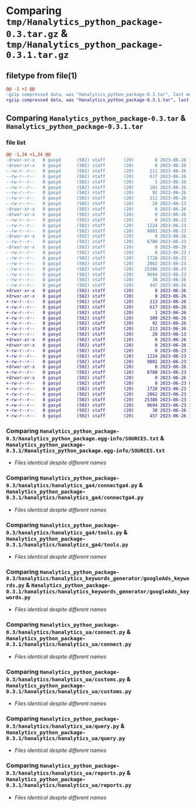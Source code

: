 # Comparing `tmp/Hanalytics_python_package-0.3.tar.gz` & `tmp/Hanalytics_python_package-0.3.1.tar.gz`

## filetype from file(1)

```diff
@@ -1 +1 @@
-gzip compressed data, was "Hanalytics_python_package-0.3.tar", last modified: Mon Jun 26 10:12:00 2023, max compression
+gzip compressed data, was "Hanalytics_python_package-0.3.1.tar", last modified: Mon Jun 26 10:19:28 2023, max compression
```

## Comparing `Hanalytics_python_package-0.3.tar` & `Hanalytics_python_package-0.3.1.tar`

### file list

```diff
@@ -1,24 +1,24 @@
-drwxr-xr-x   0 gasyd      (502) staff       (20)        0 2023-06-26 10:12:00.090194 Hanalytics_python_package-0.3/
-drwxr-xr-x   0 gasyd      (502) staff       (20)        0 2023-06-26 10:12:00.087250 Hanalytics_python_package-0.3/Hanalytics_python_package.egg-info/
--rw-r--r--   0 gasyd      (502) staff       (20)      211 2023-06-26 10:12:00.000000 Hanalytics_python_package-0.3/Hanalytics_python_package.egg-info/PKG-INFO
--rw-r--r--   0 gasyd      (502) staff       (20)      617 2023-06-26 10:12:00.000000 Hanalytics_python_package-0.3/Hanalytics_python_package.egg-info/SOURCES.txt
--rw-r--r--   0 gasyd      (502) staff       (20)        1 2023-06-26 10:12:00.000000 Hanalytics_python_package-0.3/Hanalytics_python_package.egg-info/dependency_links.txt
--rw-r--r--   0 gasyd      (502) staff       (20)      101 2023-06-26 10:12:00.000000 Hanalytics_python_package-0.3/Hanalytics_python_package.egg-info/requires.txt
--rw-r--r--   0 gasyd      (502) staff       (20)       92 2023-06-26 10:12:00.000000 Hanalytics_python_package-0.3/Hanalytics_python_package.egg-info/top_level.txt
--rw-r--r--   0 gasyd      (502) staff       (20)      211 2023-06-26 10:12:00.090028 Hanalytics_python_package-0.3/PKG-INFO
--rw-r--r--   0 gasyd      (502) staff       (20)       20 2023-06-13 13:01:13.000000 Hanalytics_python_package-0.3/README.md
-drwxr-xr-x   0 gasyd      (502) staff       (20)        0 2023-06-26 10:12:00.085911 Hanalytics_python_package-0.3/hanalytics/
-drwxr-xr-x   0 gasyd      (502) staff       (20)        0 2023-06-26 10:12:00.087795 Hanalytics_python_package-0.3/hanalytics/hanalytics_ga4/
--rw-r--r--   0 gasyd      (502) staff       (20)        0 2023-06-23 17:43:16.000000 Hanalytics_python_package-0.3/hanalytics/hanalytics_ga4/__init__.py
--rw-r--r--   0 gasyd      (502) staff       (20)     1224 2023-06-23 17:43:22.000000 Hanalytics_python_package-0.3/hanalytics/hanalytics_ga4/connectga4.py
--rw-r--r--   0 gasyd      (502) staff       (20)     9001 2023-06-23 17:43:27.000000 Hanalytics_python_package-0.3/hanalytics/hanalytics_ga4/tools.py
-drwxr-xr-x   0 gasyd      (502) staff       (20)        0 2023-06-26 10:12:00.088097 Hanalytics_python_package-0.3/hanalytics/hanalytics_keywords_generator/
--rw-r--r--   0 gasyd      (502) staff       (20)     6780 2023-06-23 17:27:05.000000 Hanalytics_python_package-0.3/hanalytics/hanalytics_keywords_generator/googleAds_keywords.py
-drwxr-xr-x   0 gasyd      (502) staff       (20)        0 2023-06-26 10:12:00.089619 Hanalytics_python_package-0.3/hanalytics/hanalytics_ua/
--rw-r--r--   0 gasyd      (502) staff       (20)        0 2023-06-23 09:16:04.000000 Hanalytics_python_package-0.3/hanalytics/hanalytics_ua/__init__.py
--rw-r--r--   0 gasyd      (502) staff       (20)     1728 2023-06-23 18:02:50.000000 Hanalytics_python_package-0.3/hanalytics/hanalytics_ua/connect.py
--rw-r--r--   0 gasyd      (502) staff       (20)     2862 2023-06-23 11:06:42.000000 Hanalytics_python_package-0.3/hanalytics/hanalytics_ua/customs.py
--rw-r--r--   0 gasyd      (502) staff       (20)    25386 2023-06-23 17:43:06.000000 Hanalytics_python_package-0.3/hanalytics/hanalytics_ua/query.py
--rw-r--r--   0 gasyd      (502) staff       (20)     9694 2023-06-23 17:43:12.000000 Hanalytics_python_package-0.3/hanalytics/hanalytics_ua/reports.py
--rw-r--r--   0 gasyd      (502) staff       (20)       38 2023-06-26 10:12:00.090239 Hanalytics_python_package-0.3/setup.cfg
--rw-r--r--   0 gasyd      (502) staff       (20)      447 2023-06-26 10:10:10.000000 Hanalytics_python_package-0.3/setup.py
+drwxr-xr-x   0 gasyd      (502) staff       (20)        0 2023-06-26 10:19:28.654169 Hanalytics_python_package-0.3.1/
+drwxr-xr-x   0 gasyd      (502) staff       (20)        0 2023-06-26 10:19:28.650568 Hanalytics_python_package-0.3.1/Hanalytics_python_package.egg-info/
+-rw-r--r--   0 gasyd      (502) staff       (20)      213 2023-06-26 10:19:28.000000 Hanalytics_python_package-0.3.1/Hanalytics_python_package.egg-info/PKG-INFO
+-rw-r--r--   0 gasyd      (502) staff       (20)      617 2023-06-26 10:19:28.000000 Hanalytics_python_package-0.3.1/Hanalytics_python_package.egg-info/SOURCES.txt
+-rw-r--r--   0 gasyd      (502) staff       (20)        1 2023-06-26 10:19:28.000000 Hanalytics_python_package-0.3.1/Hanalytics_python_package.egg-info/dependency_links.txt
+-rw-r--r--   0 gasyd      (502) staff       (20)      109 2023-06-26 10:19:28.000000 Hanalytics_python_package-0.3.1/Hanalytics_python_package.egg-info/requires.txt
+-rw-r--r--   0 gasyd      (502) staff       (20)       92 2023-06-26 10:19:28.000000 Hanalytics_python_package-0.3.1/Hanalytics_python_package.egg-info/top_level.txt
+-rw-r--r--   0 gasyd      (502) staff       (20)      213 2023-06-26 10:19:28.654025 Hanalytics_python_package-0.3.1/PKG-INFO
+-rw-r--r--   0 gasyd      (502) staff       (20)       20 2023-06-13 13:01:13.000000 Hanalytics_python_package-0.3.1/README.md
+drwxr-xr-x   0 gasyd      (502) staff       (20)        0 2023-06-26 10:19:28.649032 Hanalytics_python_package-0.3.1/hanalytics/
+drwxr-xr-x   0 gasyd      (502) staff       (20)        0 2023-06-26 10:19:28.651211 Hanalytics_python_package-0.3.1/hanalytics/hanalytics_ga4/
+-rw-r--r--   0 gasyd      (502) staff       (20)        0 2023-06-23 17:43:16.000000 Hanalytics_python_package-0.3.1/hanalytics/hanalytics_ga4/__init__.py
+-rw-r--r--   0 gasyd      (502) staff       (20)     1224 2023-06-23 17:43:22.000000 Hanalytics_python_package-0.3.1/hanalytics/hanalytics_ga4/connectga4.py
+-rw-r--r--   0 gasyd      (502) staff       (20)     9001 2023-06-23 17:43:27.000000 Hanalytics_python_package-0.3.1/hanalytics/hanalytics_ga4/tools.py
+drwxr-xr-x   0 gasyd      (502) staff       (20)        0 2023-06-26 10:19:28.651561 Hanalytics_python_package-0.3.1/hanalytics/hanalytics_keywords_generator/
+-rw-r--r--   0 gasyd      (502) staff       (20)     6780 2023-06-23 17:27:05.000000 Hanalytics_python_package-0.3.1/hanalytics/hanalytics_keywords_generator/googleAds_keywords.py
+drwxr-xr-x   0 gasyd      (502) staff       (20)        0 2023-06-26 10:19:28.653693 Hanalytics_python_package-0.3.1/hanalytics/hanalytics_ua/
+-rw-r--r--   0 gasyd      (502) staff       (20)        0 2023-06-23 09:16:04.000000 Hanalytics_python_package-0.3.1/hanalytics/hanalytics_ua/__init__.py
+-rw-r--r--   0 gasyd      (502) staff       (20)     1728 2023-06-23 18:02:50.000000 Hanalytics_python_package-0.3.1/hanalytics/hanalytics_ua/connect.py
+-rw-r--r--   0 gasyd      (502) staff       (20)     2862 2023-06-23 11:06:42.000000 Hanalytics_python_package-0.3.1/hanalytics/hanalytics_ua/customs.py
+-rw-r--r--   0 gasyd      (502) staff       (20)    25386 2023-06-23 17:43:06.000000 Hanalytics_python_package-0.3.1/hanalytics/hanalytics_ua/query.py
+-rw-r--r--   0 gasyd      (502) staff       (20)     9694 2023-06-23 17:43:12.000000 Hanalytics_python_package-0.3.1/hanalytics/hanalytics_ua/reports.py
+-rw-r--r--   0 gasyd      (502) staff       (20)       38 2023-06-26 10:19:28.654212 Hanalytics_python_package-0.3.1/setup.cfg
+-rw-r--r--   0 gasyd      (502) staff       (20)      457 2023-06-26 10:19:17.000000 Hanalytics_python_package-0.3.1/setup.py
```

### Comparing `Hanalytics_python_package-0.3/Hanalytics_python_package.egg-info/SOURCES.txt` & `Hanalytics_python_package-0.3.1/Hanalytics_python_package.egg-info/SOURCES.txt`

 * *Files identical despite different names*

### Comparing `Hanalytics_python_package-0.3/hanalytics/hanalytics_ga4/connectga4.py` & `Hanalytics_python_package-0.3.1/hanalytics/hanalytics_ga4/connectga4.py`

 * *Files identical despite different names*

### Comparing `Hanalytics_python_package-0.3/hanalytics/hanalytics_ga4/tools.py` & `Hanalytics_python_package-0.3.1/hanalytics/hanalytics_ga4/tools.py`

 * *Files identical despite different names*

### Comparing `Hanalytics_python_package-0.3/hanalytics/hanalytics_keywords_generator/googleAds_keywords.py` & `Hanalytics_python_package-0.3.1/hanalytics/hanalytics_keywords_generator/googleAds_keywords.py`

 * *Files identical despite different names*

### Comparing `Hanalytics_python_package-0.3/hanalytics/hanalytics_ua/connect.py` & `Hanalytics_python_package-0.3.1/hanalytics/hanalytics_ua/connect.py`

 * *Files identical despite different names*

### Comparing `Hanalytics_python_package-0.3/hanalytics/hanalytics_ua/customs.py` & `Hanalytics_python_package-0.3.1/hanalytics/hanalytics_ua/customs.py`

 * *Files identical despite different names*

### Comparing `Hanalytics_python_package-0.3/hanalytics/hanalytics_ua/query.py` & `Hanalytics_python_package-0.3.1/hanalytics/hanalytics_ua/query.py`

 * *Files identical despite different names*

### Comparing `Hanalytics_python_package-0.3/hanalytics/hanalytics_ua/reports.py` & `Hanalytics_python_package-0.3.1/hanalytics/hanalytics_ua/reports.py`

 * *Files identical despite different names*

